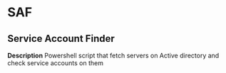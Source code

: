 # SAF
## Service Account Finder

**Description**
Powershell script that fetch servers on Active directory and check service accounts on them
